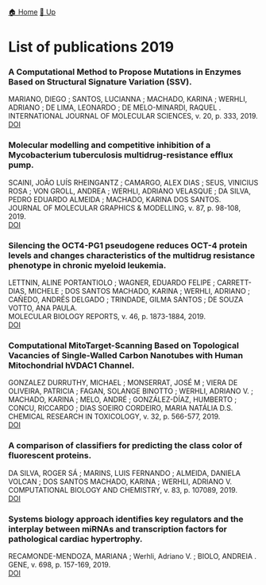 [🏠 Home](../index.md) [🔼 Up](../publications.md)

# List of publications 2019

### A Computational Method to Propose Mutations in Enzymes Based on Structural Signature Variation (SSV).
MARIANO, DIEGO ; SANTOS, LUCIANNA ; MACHADO, KARINA ; WERHLI, ADRIANO ; DE LIMA, LEONARDO ; DE MELO-MINARDI, RAQUEL . <br />
INTERNATIONAL JOURNAL OF MOLECULAR SCIENCES, v. 20, p. 333, 2019.<br />
[DOI](http://dx.doi.org/10.3390/ijms20020333)

### Molecular modelling and competitive inhibition of a Mycobacterium tuberculosis multidrug-resistance efflux pump.
SCAINI, JOÃO LUÍS RHEINGANTZ ; CAMARGO, ALEX DIAS ; SEUS, VINICIUS ROSA ; VON GROLL, ANDREA ; WERHLI, ADRIANO VELASQUE ; DA SILVA, PEDRO EDUARDO ALMEIDA ; MACHADO, KARINA DOS SANTOS. <br />
JOURNAL OF MOLECULAR GRAPHICS & MODELLING, v. 87, p. 98-108, 2019.<br />
[DOI](https://www.sciencedirect.com/science/article/abs/pii/S109332631830411X?via%3Dihub)

### Silencing the OCT4-PG1 pseudogene reduces OCT-4 protein levels and changes characteristics of the multidrug resistance phenotype in chronic myeloid leukemia.
LETTNIN, ALINE PORTANTIOLO ; WAGNER, EDUARDO FELIPE ; CARRETT-DIAS, MICHELE ; DOS SANTOS MACHADO, KARINA ; WERHLI, ADRIANO ; CAÑEDO, ANDRÉS DELGADO ; TRINDADE, GILMA SANTOS ; DE SOUZA VOTTO, ANA PAULA.<br />
MOLECULAR BIOLOGY REPORTS, v. 46, p. 1873-1884, 2019.<br />
[DOI](http://dx.doi.org/10.1007/s11033-019-04639-4)

### Computational MitoTarget-Scanning Based on Topological Vacancies of Single-Walled Carbon Nanotubes with Human Mitochondrial hVDAC1 Channel.
GONZALEZ DURRUTHY, MICHAEL ; MONSERRAT, JOSÉ M ; VIERA DE OLIVEIRA, PATRICIA ; FAGAN, SOLANGE BINOTTO ; WERHLI, ADRIANO V. ; MACHADO, KARINA ; MELO, ANDRÉ ; GONZÁLEZ-DÍAZ, HUMBERTO ; CONCU, RICCARDO ; DIAS SOEIRO CORDEIRO, MARIA NATÁLIA D.S.<br />
CHEMICAL RESEARCH IN TOXICOLOGY, v. 32, p. 566-577, 2019.<br />
[DOI](https://pubs.acs.org/doi/10.1021/acs.chemrestox.8b00266)

### A comparison of classifiers for predicting the class color of fluorescent proteins.
DA SILVA, ROGER SÁ ; MARINS, LUIS FERNANDO ; ALMEIDA, DANIELA VOLCAN ; DOS SANTOS MACHADO, KARINA ; WERHLI, ADRIANO V.<br />
COMPUTATIONAL BIOLOGY AND CHEMISTRY, v. 83, p. 107089, 2019.<br />
[DOI](https://linkinghub.elsevier.com/retrieve/pii/S1476927119304712)

### Systems biology approach identifies key regulators and the interplay between miRNAs and transcription factors for pathological cardiac hypertrophy.
RECAMONDE-MENDOZA, MARIANA ; Werhli, Adriano V. ; BIOLO, ANDREIA .<br />
GENE, v. 698, p. 157-169, 2019.<br />
[DOI](https://linkinghub.elsevier.com/retrieve/pii/S0378111919301908)

